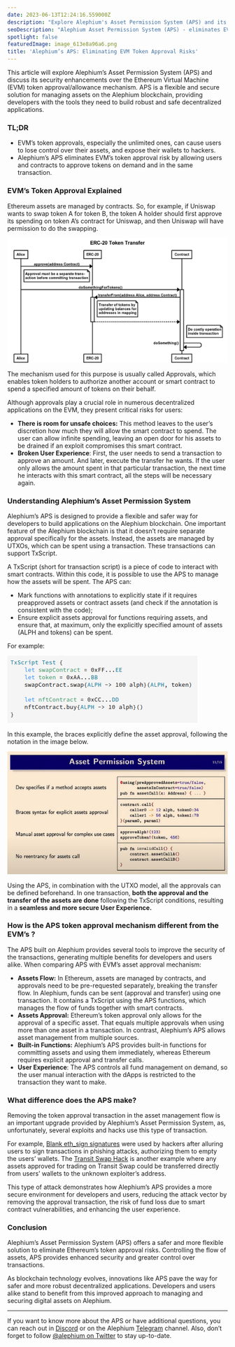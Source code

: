 ```yaml
---
date: 2023-06-13T12:24:16.559000Z
description: "Explore Alephium's Asset Permission System (APS) and its security enhancements over EVM token approval mechanisms, providing flexible and secure asset management."
seoDescription: "Alephium Asset Permission System (APS) - eliminates EVM token approval risks. Enhanced security over Ethereum Virtual Machine token mechanisms."
spotlight: false
featuredImage: image_613e8a96a6.png
title: 'Alephium’s APS: Eliminating EVM Token Approval Risks'
---
```


This article will explore Alephium’s Asset Permission System (APS) and discuss its security enhancements over the Ethereum Virtual Machine (EVM) token approval/allowance mechanism. APS is a flexible and secure solution for managing assets on the Alephium blockchain, providing developers with the tools they need to build robust and safe decentralized applications.

### TL;DR

- EVM’s token approvals, especially the unlimited ones, can cause users to lose control over their assets, and expose their wallets to hackers.
- Alephium’s APS eliminates EVM’s token approval risk by allowing users and contracts to approve tokens on demand and in the same transaction.

### EVM’s Token Approval Explained

Ethereum assets are managed by contracts. So, for example, if Uniswap wants to swap token A for token B, the token A holder should first approve its spending on token A’s contract for Uniswap, and then Uniswap will have permission to do the swapping.

![](image_1f9be8d7c9.png)

The mechanism used for this purpose is usually called Approvals, which enables token holders to authorize another account or smart contract to spend a specified amount of tokens on their behalf.

Although approvals play a crucial role in numerous decentralized applications on the EVM, they present critical risks for users:

- **There is room for unsafe choices:** This method leaves to the user’s discretion how much they will allow the smart contract to spend. The user can allow infinite spending, leaving an open door for his assets to be drained if an exploit compromises this smart contract.
- **Broken User Experience**: First, the user needs to send a transaction to approve an amount. And later, execute the transfer he wants. If the user only allows the amount spent in that particular transaction, the next time he interacts with this smart contract, all the steps will be necessary again.

### Understanding Alephium’s Asset Permission System

Alephium’s APS is designed to provide a flexible and safer way for developers to build applications on the Alephium blockchain. One important feature of the Alephium blockchain is that it doesn’t require separate approval specifically for the assets. Instead, the assets are managed by UTXOs, which can be spent using a transaction. These transactions can support TxScript.

A TxScript (short for transaction script) is a piece of code to interact with smart contracts. Within this code, it is possible to use the APS to manage how the assets will be spent. The APS can:

- Mark functions with annotations to explicitly state if it requires preapproved assets or contract assets (and check if the annotation is consistent with the code);
- Ensure explicit assets approval for functions requiring assets, and ensure that, at maximum, only the explicitly specified amount of assets (ALPH and tokens) can be spent.

For example:

![](image_1d31596152.png)

In this example, the braces explicitly define the asset approval, following the notation in the image below.

![](image_952f80b2b7.png)

Using the APS, in combination with the UTXO model, all the approvals can be defined beforehand. In one transaction, **both the approval and the transfer of the assets are done** following the TxScript conditions, resulting in a **seamless and more secure User Experience.**

### How is the APS token approval mechanism different from the EVM’s ?

The APS built on Alephium provides several tools to improve the security of the transactions, generating multiple benefits for developers and users alike. When comparing APS with EVM’s asset approval mechanism:

- **Assets Flow:** In Ethereum, assets are managed by contracts, and approvals need to be pre-requested separately, breaking the transfer flow. In Alephium, funds can be sent (approval and transfer) using one transaction. It contains a TxScript using the APS functions, which manages the flow of funds together with smart contracts.
- **Assets Approval:** Ethereum’s token approval only allows for the approval of a specific asset. That equals multiple approvals when using more than one asset in a transaction. In contrast, Alephium’s APS allows asset management from multiple sources.
- **Built-in Functions:** Alephium’s APS provides built-in functions for committing assets and using them immediately, whereas Ethereum requires explicit approval and transfer calls.
- **User Experience**: The APS controls all fund management on demand, so the user manual interaction with the dApps is restricted to the transaction they want to make.

### What difference does the APS make?

Removing the token approval transaction in the asset management flow is an important upgrade provided by Alephium’s Asset Permission System, as, unfortunately, several exploits and hacks use this type of transaction.

For example, [Blank eth_sign signatures](https://slowmist.medium.com/slow-mist-blank-check-eth-sign-phishing-analysis-741115bd0b1f) were used by hackers after alluring users to sign transactions in phishing attacks, authorizing them to empty the users’ wallets. The [Transit Swap Hack](https://rekt.news/transit-swap-rekt/) is another example where any assets approved for trading on Transit Swap could be transferred directly from users’ wallets to the unknown exploiter’s address.

This type of attack demonstrates how Alephium’s APS provides a more secure environment for developers and users, reducing the attack vector by removing the approval transaction, the risk of fund loss due to smart contract vulnerabilities, and enhancing the user experience.

### Conclusion

Alephium’s Asset Permission System (APS) offers a safer and more flexible solution to eliminate Ethereum’s token approval risks. Controlling the flow of assets, APS provides enhanced security and greater control over transactions.

As blockchain technology evolves, innovations like APS pave the way for safer and more robust decentralized applications. Developers and users alike stand to benefit from this improved approach to managing and securing digital assets on Alephium.

---

If you want to know more about the APS or have additional questions, you can reach out in [Discord](/discord) or on the Alephium [Telegram](https://t.me/alephiumgroup) channel. Also, don’t forget to follow [@alephium on Twitter](https://twitter.com/alephium) to stay up-to-date.
